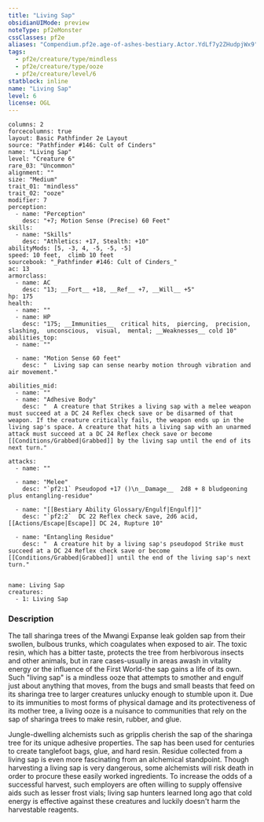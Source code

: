 ```yaml
---
title: "Living Sap"
obsidianUIMode: preview
noteType: pf2eMonster
cssClasses: pf2e
aliases: "Compendium.pf2e.age-of-ashes-bestiary.Actor.YdLf7y2ZHudpjWx9" 
tags:
  - pf2e/creature/type/mindless
  - pf2e/creature/type/ooze
  - pf2e/creature/level/6
statblock: inline
name: "Living Sap"
level: 6
license: OGL
---
```


```statblock
columns: 2
forcecolumns: true
layout: Basic Pathfinder 2e Layout
source: "Pathfinder #146: Cult of Cinders"
name: "Living Sap"
level: "Creature 6"
rare_03: "Uncommon"
alignment: ""
size: "Medium"
trait_01: "mindless"
trait_02: "ooze"
modifier: 7
perception:
  - name: "Perception"
    desc: "+7; Motion Sense (Precise) 60 Feet"
skills:
  - name: "Skills"
    desc: "Athletics: +17, Stealth: +10"
abilityMods: [5, -3, 4, -5, -5, -5]
speed: 10 feet,  climb 10 feet
sourcebook: "_Pathfinder #146: Cult of Cinders_"
ac: 13
armorclass:
  - name: AC
    desc: "13; __Fort__ +18, __Ref__ +7, __Will__ +5"
hp: 175
health:
  - name: ""
  - name: HP
    desc: "175; __Immunities__  critical hits,  piercing,  precision,  slashing,  unconscious,  visual,  mental; __Weaknesses__ cold 10"
abilities_top:
  - name: ""

  - name: "Motion Sense 60 feet"
    desc: "  Living sap can sense nearby motion through vibration and air movement."

abilities_mid:
  - name: ""
  - name: "Adhesive Body"
    desc: "  A creature that Strikes a living sap with a melee weapon must succeed at a DC 24 Reflex check save or be disarmed of that weapon. If the creature critically fails, the weapon ends up in the living sap's space. A creature that hits a living sap with an unarmed attack must succeed at a DC 24 Reflex check save or become [[Conditions/Grabbed|Grabbed]] by the living sap until the end of its next turn."

attacks:
  - name: ""

  - name: "Melee"
    desc: "`pf2:1` Pseudopod +17 ()\n__Damage__  2d8 + 8 bludgeoning plus entangling-residue"

  - name: "[[Bestiary Ability Glossary/Engulf|Engulf]]"
    desc: "`pf2:2`  DC 22 Reflex check save, 2d6 acid, [[Actions/Escape|Escape]] DC 24, Rupture 10"

  - name: "Entangling Residue"
    desc: "  A creature hit by a living sap's pseudopod Strike must succeed at a DC 24 Reflex check save or become [[Conditions/Grabbed|Grabbed]] until the end of the living sap's next turn."
 
```

```encounter-table
name: Living Sap
creatures:
  - 1: Living Sap
```


### Description
The tall sharinga trees of the Mwangi Expanse leak golden sap from their swollen, bulbous trunks, which coagulates when exposed to air. The toxic resin, which has a bitter taste, protects the tree from herbivorous insects and other animals, but in rare cases-usually in areas awash in vitality energy or the influence of the First World-the sap gains a life of its own. Such "living sap" is a mindless ooze that attempts to smother and engulf just about anything that moves, from the bugs and small beasts that feed on its sharinga tree to larger creatures unlucky enough to stumble upon it. Due to its immunities to most forms of physical damage and its protectiveness of its mother tree, a living ooze is a nuisance to communities that rely on the sap of sharinga trees to make resin, rubber, and glue.

Jungle-dwelling alchemists such as gripplis cherish the sap of the sharinga tree for its unique adhesive properties. The sap has been used for centuries to create tanglefoot bags, glue, and hard resin. Residue collected from a living sap is even more fascinating from an alchemical standpoint. Though harvesting a living sap is very dangerous, some alchemists will risk death in order to procure these easily worked ingredients. To increase the odds of a successful harvest, such employers are often willing to supply offensive aids such as lesser frost vials; living sap hunters learned long ago that cold energy is effective against these creatures and luckily doesn't harm the harvestable reagents.
